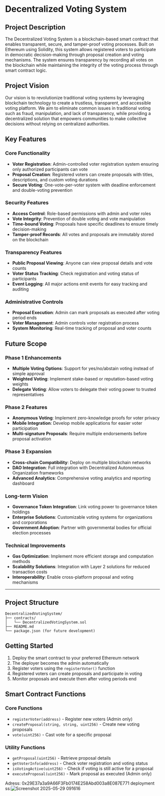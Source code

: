 # Decentralized Voting System

## Project Description

The Decentralized Voting System is a blockchain-based smart contract that enables transparent, secure, and tamper-proof voting processes. Built on Ethereum using Solidity, this system allows registered voters to participate in democratic decision-making through proposal creation and voting mechanisms. The system ensures transparency by recording all votes on the blockchain while maintaining the integrity of the voting process through smart contract logic.

## Project Vision

Our vision is to revolutionize traditional voting systems by leveraging blockchain technology to create a trustless, transparent, and accessible voting platform. We aim to eliminate common issues in traditional voting such as fraud, manipulation, and lack of transparency, while providing a decentralized solution that empowers communities to make collective decisions without relying on centralized authorities.

## Key Features

### Core Functionality
- **Voter Registration**: Admin-controlled voter registration system ensuring only authorized participants can vote
- **Proposal Creation**: Registered voters can create proposals with titles, descriptions, and custom voting durations
- **Secure Voting**: One-vote-per-voter system with deadline enforcement and double-voting prevention

### Security Features
- **Access Control**: Role-based permissions with admin and voter roles
- **Vote Integrity**: Prevention of double voting and vote manipulation
- **Time-bound Voting**: Proposals have specific deadlines to ensure timely decision-making
- **Tamper-proof Records**: All votes and proposals are immutably stored on the blockchain

### Transparency Features
- **Public Proposal Viewing**: Anyone can view proposal details and vote counts
- **Voter Status Tracking**: Check registration and voting status of participants
- **Event Logging**: All major actions emit events for easy tracking and auditing

### Administrative Controls
- **Proposal Execution**: Admin can mark proposals as executed after voting period ends
- **Voter Management**: Admin controls voter registration process
- **System Monitoring**: Real-time tracking of proposal and voter counts

## Future Scope

### Phase 1 Enhancements
- **Multiple Voting Options**: Support for yes/no/abstain voting instead of simple approval
- **Weighted Voting**: Implement stake-based or reputation-based voting weights
- **Delegate Voting**: Allow voters to delegate their voting power to trusted representatives

### Phase 2 Features
- **Anonymous Voting**: Implement zero-knowledge proofs for voter privacy
- **Mobile Integration**: Develop mobile applications for easier voter participation
- **Multi-signature Proposals**: Require multiple endorsements before proposal activation

### Phase 3 Expansion
- **Cross-chain Compatibility**: Deploy on multiple blockchain networks
- **DAO Integration**: Full integration with Decentralized Autonomous Organization frameworks
- **Advanced Analytics**: Comprehensive voting analytics and reporting dashboard

### Long-term Vision
- **Governance Token Integration**: Link voting power to governance token holdings
- **Enterprise Solutions**: Customizable voting systems for organizations and corporations
- **Government Adoption**: Partner with governmental bodies for official election processes

### Technical Improvements
- **Gas Optimization**: Implement more efficient storage and computation methods
- **Scalability Solutions**: Integration with Layer 2 solutions for reduced transaction costs
- **Interoperability**: Enable cross-platform proposal and voting mechanisms

---

## Project Structure
```
DecentralizedVotingSystem/
├── contracts/
│   └── DecentralizedVotingSystem.sol
├── README.md
└── package.json (for future development)
```

## Getting Started

1. Deploy the smart contract to your preferred Ethereum network
2. The deployer becomes the admin automatically
3. Register voters using the `registerVoter()` function
4. Registered voters can create proposals and participate in voting
5. Monitor proposals and execute them after voting periods end

## Smart Contract Functions

### Core Functions
- `registerVoter(address)` - Register new voters (Admin only)
- `createProposal(string, string, uint256)` - Create new voting proposals
- `vote(uint256)` - Cast vote for a specific proposal

### Utility Functions
- `getProposal(uint256)` - Retrieve proposal details
- `getVoterInfo(address)` - Check voter registration and voting status
- `isVotingActive(uint256)` - Check if voting is still active for a proposal
- `executeProposal(uint256)` - Mark proposal as executed (Admin only)

Adress: 0x29E37a3a9A66F3Fb0174E258Abd003a8E087E771
deployment ss:![Screenshot 2025-05-29 091616](https://github.com/user-attachments/assets/2bec1b61-1fd5-4238-924e-fd3230ec5aaa)

